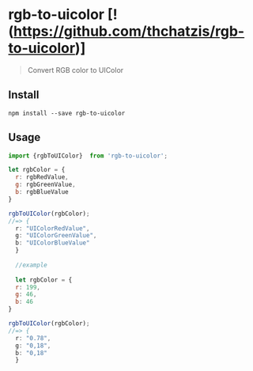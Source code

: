 # rgb-to-uicolor [!(https://github.com/thchatzis/rgb-to-uicolor)]

> Convert RGB color to UIColor

## Install

```
npm install --save rgb-to-uicolor
```

## Usage

```js
import {rgbToUIColor}  from 'rgb-to-uicolor';

let rgbColor = {
  r: rgbRedValue,
  g: rgbGreenValue,
  b: rgbBlueValue
}

rgbToUIColor(rgbColor);
//=> {
  r: "UIColorRedValue",
  g: "UIColorGreenValue",
  b: "UIColorBlueValue"
  }
  
  //example
  
  let rgbColor = {
  r: 199,
  g: 46,
  b: 46
}

rgbToUIColor(rgbColor);
//=> {
  r: "0.78",
  g: "0,18",
  b: "0,18"
  }
  ```

